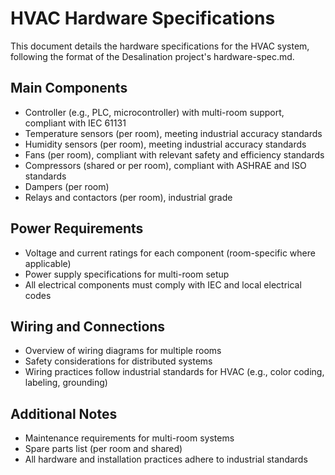 # HVAC Hardware Specifications

This document details the hardware specifications for the HVAC system, following the format of the Desalination project's hardware-spec.md.

## Main Components
- Controller (e.g., PLC, microcontroller) with multi-room support, compliant with IEC 61131
- Temperature sensors (per room), meeting industrial accuracy standards
- Humidity sensors (per room), meeting industrial accuracy standards
- Fans (per room), compliant with relevant safety and efficiency standards
- Compressors (shared or per room), compliant with ASHRAE and ISO standards
- Dampers (per room)
- Relays and contactors (per room), industrial grade

## Power Requirements
- Voltage and current ratings for each component (room-specific where applicable)
- Power supply specifications for multi-room setup
- All electrical components must comply with IEC and local electrical codes

## Wiring and Connections
- Overview of wiring diagrams for multiple rooms
- Safety considerations for distributed systems
- Wiring practices follow industrial standards for HVAC (e.g., color coding, labeling, grounding)

## Additional Notes
- Maintenance requirements for multi-room systems
- Spare parts list (per room and shared)
- All hardware and installation practices adhere to industrial standards
